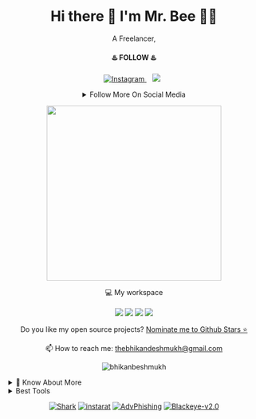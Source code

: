 

<h1 align='center'>
  Hi there 👋 I'm Mr. Bee 👨‍💻
</h1>

<p align='center'>
  A Freelancer,
</p>

<h4 align='center'>
    ♨️ FOLLOW ♨️
</h4>

<p align='center'>

<a href="https://www.instagram.com/bhikan_deshmukh/">
<img title="Instagram" src="https://img.shields.io/badge/instagram-%23E4405F.svg?&style=for-the-badge&logo=instagram&logoColor=white" />
</a>&nbsp;&nbsp;
<a href="https://www.linkedin.com/in/bhikanbeshmukh/">
<img src="https://img.shields.io/badge/linkedin-%230077B5.svg?&style=for-the-badge&logo=linkedin&logoColor=white" /></a>&nbsp;&nbsp;

</p>

<details align='center'>
  <summary>Follow More On Social Media</summary><br>
  <a href="https://wa.me/918600525401">
  <img title="whatsapp" src="https://img.shields.io/badge/WHATSAPP-%2325D366.svg?&style=for-the-badge&logo=whatsapp&logoColor=white" />
  </a>&nbsp;&nbsp;
  <a href="https://www.facebook.com/thebhikandeshmukh">
  <img title="facebook" src="https://img.shields.io/badge/facebook-%231877F2.svg?&style=for-the-badge&logo=facebook&logoColor=white" />
  </a>&nbsp;&nbsp;
  <a href="https://www.twitter.com/bhikan_deshmukh/">
  <img title="twitter" src="https://img.shields.io/badge/twitter-%231DA1F2.svg?&style=for-the-badge&logo=twitter&logoColor=white" />
  </a>&nbsp;&nbsp;
  <a href="https://t.me/dev_aladdin">
  <img title="Telegram" src="https://img.shields.io/badge/Telegram-blue?style=for-the-badge&logo=Telegram" />
  </a>&nbsp;&nbsp;
  <a href="https://rzp.io/l/mrbee">
  <img title="DONATE" src="https://img.shields.io/badge/DONATE-yellow?style=for-the-badge&logo=google-pay" />
  </a>&nbsp;&nbsp;
  <a href="https://blockchain.com/btc/payment_request?address=152Z6LYLZ3AN8Fvhry3CLyqirAJ2rmEiAD&amount=0.00008703&message=DONATE">
  <img title="Bitcoin" src="https://img.shields.io/badge/bitcoin-%23000000.svg?&style=for-the-badge&logo=bitcoin&logoColor=white" />
  </a>&nbsp;&nbsp;


</details>


<p align='center'>
  <a href="#"><img src="https://github-readme-stats.vercel.app/api?username=bhikandeshmukh&show_icons=true&count_private=true&theme=default" width="350"></a>
</p>

<p align='center'>
  💻 My workspace<br/><br/>
  <img src="https://img.shields.io/badge/debian-%230078D6.svg?&style=for-the-badge&logo=debian&logoColor=white" />
  <img src="https://img.shields.io/badge/intel-core%20i5%2010th-%230071C5.svg?&style=for-the-badge&logo=intel&logoColor=white" />
  <img src="https://img.shields.io/badge/RAM-16GB-%230071C5.svg?&style=for-the-badge&logoColor=white" />
  <img src="https://img.shields.io/badge/nvidia-gtx%201650-%2376B900.svg?&style=for-the-badge&logo=nvidia&logoColor=white" />
</p>

<p align='center'>
  Do you like my open source projects? <a href='https://stars.github.com/nominate/'>Nominate me to Github Stars ⭐</a>
</p>

<!-- <details align='center'>
  <summary>:zap: My workspace specs</summary>
</details>-->

<p align='center'>
  📫 How to reach me: <a href='mailto:thebhikandeshmukh@gmail.com'>thebhikandeshmukh@gmail.com</a>
</p>
<p align="center">
<img title="Happy Clints" src="https://komarev.com/ghpvc/?username=bhikanbeshmukh&color=brightgreen" alt="bhikanbeshmukh" />
</p>

<details>
  <summary>📃 Know About More</summary><br>


## Education

- 📖 **Web tech / Programming**\
📆 2012 - Present\
📍 **University Of Internet**

- 📖 **B.Com**\
📆 2014 - 2018\
📍 **North Maharastra University**

- 📖 **Hotel Management (DFP)**\
📆 2019 - 2020\
📍 **University of Delhi**

## Experience

- 👨‍💻 **Freelancer**\
📆 2015 - moment\
📍 **World Wide**

<!--## Skills

<img align="right" src="https://img.shields.io/badge/(My)SQL-4479A1?logo=mysql&logoColor=white" />
<img align="right" src="https://img.shields.io/badge/BASH-4EAA25?logo=gnu-bash&logoColor=white" />
<img align="right" src="https://img.shields.io/badge/PHP-777BB4?logo=php&logoColor=white" />
<img align="right" src="https://img.shields.io/badge/Go-00ADD8?logo=go&logoColor=white" />
<img align="right" src="https://img.shields.io/badge/Python-3776AB?logo=python&logoColor=white" />
<img align="right" src="https://img.shields.io/badge/C Sharp-239120?logo=c-sharp&logoColor=white" />
<img align="right" src="https://img.shields.io/badge/C++-00599C?logo=c%2B%2B&logoColor=white" />
<img align="right" src="https://img.shields.io/badge/C-A8B9CC?logo=c&logoColor=white" />

**Programming**

<img align="right" src="https://img.shields.io/badge/Arch-1793D1?logo=arch-linux&logoColor=white" />
<img align="right" src="https://img.shields.io/badge/Fedora-294172?logo=fedora&logoColor=white" />
<img align="right" src="https://img.shields.io/badge/Debian-A81D33?logo=debian&logoColor=white" />
<img align="right" src="https://img.shields.io/badge/Ubuntu-E95420?logo=ubuntu&logoColor=white" />
<img align="right" src="https://img.shields.io/badge/Windows-0078D6?logo=windows&logoColor=white" />

**Operating Systems**

<img align="right" src="https://img.shields.io/badge/English-B2-blue?logo=data:image/svg%2bxml;base64,PHN2ZyB4bWxucz0iaHR0cDovL3d3dy53My5vcmcvMjAwMC9zdmciIGlkPSJmbGFnLWljb24tY3NzLWdiLWVuZyIgdmlld0JveD0iMCAwIDY0MCA0ODAiPgogIDxwYXRoIGZpbGw9IiNmZmYiIGQ9Ik0wIDBoNjQwdjQ4MEgweiIvPgogIDxwYXRoIGZpbGw9IiNjZTExMjQiIGQ9Ik0yODEuNiAwaDc2Ljh2NDgwaC03Ni44eiIvPgogIDxwYXRoIGZpbGw9IiNjZTExMjQiIGQ9Ik0wIDIwMS42aDY0MHY3Ni44SDB6Ii8+Cjwvc3ZnPgo=" />
<img align="right" src="https://img.shields.io/badge/Italian-mother tongue-green?logo=data:image/svg%2bxml;base64,PHN2ZyB4bWxucz0iaHR0cDovL3d3dy53My5vcmcvMjAwMC9zdmciIGlkPSJmbGFnLWljb24tY3NzLWl0IiB2aWV3Qm94PSIwIDAgNjQwIDQ4MCI+DQogIDxnIGZpbGwtcnVsZT0iZXZlbm9kZCIgc3Ryb2tlLXdpZHRoPSIxcHQiPg0KICAgIDxwYXRoIGZpbGw9IiNmZmYiIGQ9Ik0wIDBoNjQwdjQ4MEgweiIvPg0KICAgIDxwYXRoIGZpbGw9IiMwMDkyNDYiIGQ9Ik0wIDBoMjEzLjN2NDgwSDB6Ii8+DQogICAgPHBhdGggZmlsbD0iI2NlMmIzNyIgZD0iTTQyNi43IDBINjQwdjQ4MEg0MjYuN3oiLz4NCiAgPC9nPg0KPC9zdmc+" />

-->

</details>

<!--
**bhikanbeshmukh** is a ✨ _special_ ✨ repository because its `README.md` (this file) appears on your GitHub profile.

Here are some ideas to get you started:

- 🔭 I’m currently working on ...
- 🌱 I’m currently learning ...
- 👯 I’m looking to collaborate on ...
- 🤔 I’m looking for help with ...
- 💬 Ask me about ...
- 📫 How to reach me: ...
- 😄 Pronouns: ...
- ⚡ Fun fact: ...
-->

<details>
  <summary>Best Tools</summary><br>
<p align="center">
<a href="https://github.com/bhikandeshmukh/MaskPhish"><img title="Shark" src="https://github-readme-stats.vercel.app/api/pin/?username=bhikandeshmukh&repo=MaskPhish&theme=dark"></a><br>
<a href="https://github.com/bhikandeshmukh/instainsane"><img title="instarat" src="https://github-readme-stats.vercel.app/api/pin/?username=bhikandeshmukh&repo=instainsane&theme=default"></a><br>
<a href="https://github.com/bhikandeshmukh/DroidTracker"><img title="AdvPhishing" src="https://github-readme-stats.vercel.app/api/pin/?username=bhikandeshmukh&repo=DroidTracker&theme=dark"></a><br>
<a href="https://github.com/bhikandeshmukh/ipgeolocation"><img title="Blackeye-v2.0" src="https://github-readme-stats.vercel.app/api/pin/?username=bhikandeshmukh&repo=ipgeolocation&theme=default"></a><br>
<a href="https://github.com/bhikandeshmukh/sheller"><img title="Blackeye-v2.0" src="https://github-readme-stats.vercel.app/api/pin/?username=bhikandeshmukh&repo=sheller&theme=dark"></a><br>
<a href="https://github.com/bhikandeshmukh/userrecon"><img title="Blackeye-v2.0" src="https://github-readme-stats.vercel.app/api/pin/?username=bhikandeshmukh&repo=userrecon&theme=default"></a><br>
</p>

</details>

<p align='center'>
<a href="https://github.com/bhikandeshmukh/shark"><img title="Shark" src="https://github-readme-stats.vercel.app/api/pin/?username=bhikandeshmukh&repo=shark&theme=dark"></a>
<a href="https://github.com/bhikandeshmukh/instarat"><img title="instarat" src="https://github-readme-stats.vercel.app/api/pin/?username=bhikandeshmukh&repo=instarat&theme=default"></a>
<a href="https://github.com/bhikandeshmukh/badges"><img title="AdvPhishing" src="https://github-readme-stats.vercel.app/api/pin/?username=bhikandeshmukh&repo=badges&theme=dark"></a>
<a href="https://github.com/bhikandeshmukh/CamPhish"><img title="Blackeye-v2.0" src="https://github-readme-stats.vercel.app/api/pin/?username=bhikandeshmukh&repo=CamPhish&theme=default"></a>
</a>
